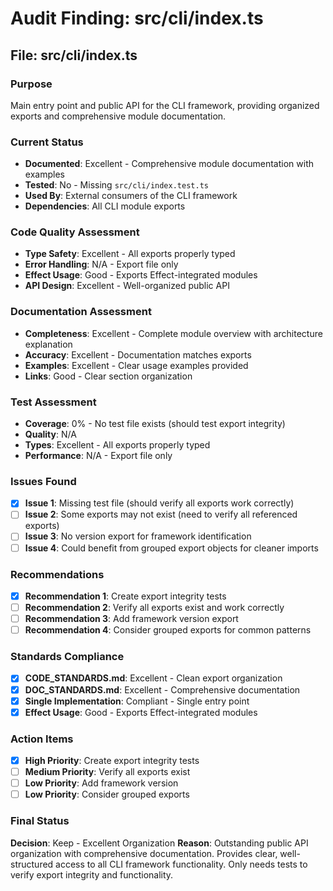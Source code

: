 # Audit Finding: src/cli/index.ts

## File: src/cli/index.ts

### Purpose
Main entry point and public API for the CLI framework, providing organized exports and comprehensive module documentation.

### Current Status
- **Documented**: Excellent - Comprehensive module documentation with examples
- **Tested**: No - Missing `src/cli/index.test.ts`
- **Used By**: External consumers of the CLI framework
- **Dependencies**: All CLI module exports

### Code Quality Assessment
- **Type Safety**: Excellent - All exports properly typed
- **Error Handling**: N/A - Export file only
- **Effect Usage**: Good - Exports Effect-integrated modules
- **API Design**: Excellent - Well-organized public API

### Documentation Assessment
- **Completeness**: Excellent - Complete module overview with architecture explanation
- **Accuracy**: Excellent - Documentation matches exports
- **Examples**: Excellent - Clear usage examples provided
- **Links**: Good - Clear section organization

### Test Assessment
- **Coverage**: 0% - No test file exists (should test export integrity)
- **Quality**: N/A
- **Types**: Excellent - All exports properly typed
- **Performance**: N/A - Export file only

### Issues Found
- [x] **Issue 1**: Missing test file (should verify all exports work correctly)
- [ ] **Issue 2**: Some exports may not exist (need to verify all referenced exports)
- [ ] **Issue 3**: No version export for framework identification
- [ ] **Issue 4**: Could benefit from grouped export objects for cleaner imports

### Recommendations
- [x] **Recommendation 1**: Create export integrity tests
- [ ] **Recommendation 2**: Verify all exports exist and work correctly
- [ ] **Recommendation 3**: Add framework version export
- [ ] **Recommendation 4**: Consider grouped exports for common patterns

### Standards Compliance
- [x] **CODE_STANDARDS.md**: Excellent - Clean export organization
- [x] **DOC_STANDARDS.md**: Excellent - Comprehensive documentation
- [x] **Single Implementation**: Compliant - Single entry point
- [x] **Effect Usage**: Good - Exports Effect-integrated modules

### Action Items
- [x] **High Priority**: Create export integrity tests
- [ ] **Medium Priority**: Verify all exports exist
- [ ] **Low Priority**: Add framework version
- [ ] **Low Priority**: Consider grouped exports

### Final Status
**Decision**: Keep - Excellent Organization
**Reason**: Outstanding public API organization with comprehensive documentation. Provides clear, well-structured access to all CLI framework functionality. Only needs tests to verify export integrity and functionality.